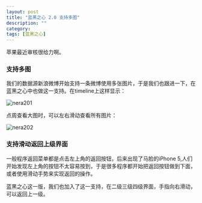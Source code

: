 ```yaml
---
layout: post
title: "蓝黑之心 2.0 支持多图"
description: ""
category: 
tags: [蓝黑之心]
---
```


苹果最近审核很给力啊。

### 支持多图

我们的数据源新浪微博开始支持一条微博使用多张图片，于是我们也跟进一下，在蓝黑之心中也做这一支持。在timeline上这样显示：

![nera201](http://interbbs.b0.upaiyun.com/nera/nera201.jpg)

点周查看大图时，可以左右滑动查看所有图片：

![nera202](http://interbbs.b0.upaiyun.com/nera/nera202.jpg)


### 支持滑动返回上级界面

一般程序返回菜单都是点击左上角的返回按钮，后来出现了马脸的iPhone 5,人们开始发现左上角的按钮不太容易按到，于是很多程序都开始把返回按钮做到下面，或者使用滑动手势来实现返回的操作。

蓝黑之心这一版，我们也加入了这一支持，在二级三级四级界面，手指向右滑动，可以返回上一级。
